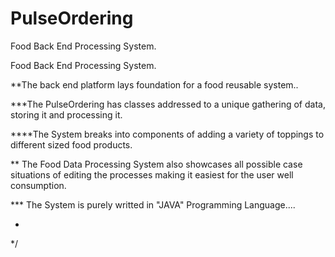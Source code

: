 # PulseOrdering
Food Back End Processing System.

Food Back End Processing System.

**The back end platform lays foundation for a food reusable system..

***The PulseOrdering has classes addressed to a unique gathering of data, storing it and processing it.

****The System breaks into components of adding a variety of toppings to different sized food products.

** The Food Data Processing System also showcases all possible case situations of editing the processes making it easiest for the user well consumption.

*** The System is purely writted in "JAVA" Programming Language....

 * 
 */
